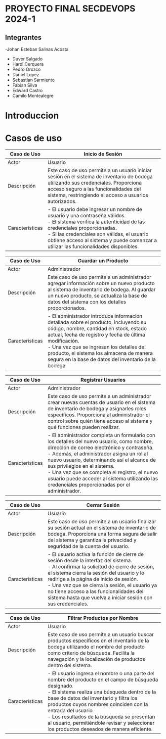 # PROYECTO FINAL SECDEVOPS 2024-1
## Integrantes
-Johan Esteban Salinas Acosta
- Duver Salgado
- Harol Cerquera
- Pedro Orozco
- Daniel Lopez
- Sebastian Sarmiento
- Fabian Silva
- Edward Castro
- Camilo Montealegre


# Introduccion

# Casos de uso

| Caso de Uso  | Inicio de Sesión                                                 |
|--------------|------------------------------------------------------------------|
| Actor        | Usuario                                                          |
| Descripción  | Este caso de uso permite a un usuario iniciar sesión en el sistema de inventario de bodega utilizando sus credenciales. Proporciona acceso seguro a las funcionalidades del sistema, restringiendo el acceso a usuarios autorizados. |
| Características | - El usuario debe ingresar un nombre de usuario y una contraseña válidos.<br> - El sistema verifica la autenticidad de las credenciales proporcionadas.<br> - Si las credenciales son válidas, el usuario obtiene acceso al sistema y puede comenzar a utilizar las funcionalidades disponibles. |

| Caso de Uso  | Guardar un Producto                                              |
|--------------|------------------------------------------------------------------|
| Actor        | Administrador                                                    |
| Descripción  | Este caso de uso permite a un administrador agregar información sobre un nuevo producto al sistema de inventario de bodega. Al guardar un nuevo producto, se actualiza la base de datos del sistema con los detalles proporcionados. |
| Características | - El administrador introduce información detallada sobre el producto, incluyendo su código, nombre, cantidad en stock, estado actual, fecha de registro y fecha de última modificación.<br> - Una vez que se ingresan los detalles del producto, el sistema los almacena de manera segura en la base de datos del inventario de la bodega. |

| Caso de Uso  | Registrar Usuarios                                               |
|--------------|------------------------------------------------------------------|
| Actor        | Administrador                                                    |
| Descripción  | Este caso de uso permite a un administrador crear nuevas cuentas de usuario en el sistema de inventario de bodega y asignarles roles específicos. Proporciona al administrador el control sobre quién tiene acceso al sistema y qué funciones pueden realizar. |
| Características | - El administrador completa un formulario con los detalles del nuevo usuario, como nombre, dirección de correo electrónico y contraseña.<br> - Además, el administrador asigna un rol al nuevo usuario, determinando así el alcance de sus privilegios en el sistema.<br> - Una vez que se completa el registro, el nuevo usuario puede acceder al sistema utilizando las credenciales proporcionadas por el administrador. |

| Caso de Uso  | Cerrar Sesión                                                    |
|--------------|------------------------------------------------------------------|
| Actor        | Usuario                                                          |
| Descripción  | Este caso de uso permite a un usuario finalizar su sesión actual en el sistema de inventario de bodega. Proporciona una forma segura de salir del sistema y garantiza la privacidad y seguridad de la cuenta del usuario. |
| Características | - El usuario activa la función de cierre de sesión desde la interfaz del sistema.<br> - Al confirmar la solicitud de cierre de sesión, el sistema cierra la sesión del usuario y lo redirige a la página de inicio de sesión.<br> - Una vez que se cierra la sesión, el usuario ya no tiene acceso a las funcionalidades del sistema hasta que vuelva a iniciar sesión con sus credenciales. |

| Caso de Uso  | Filtrar Productos por Nombre                                    |
|--------------|------------------------------------------------------------------|
| Actor        | Usuario                                                          |
| Descripción  | Este caso de uso permite a un usuario buscar productos específicos en el inventario de la bodega utilizando el nombre del producto como criterio de búsqueda. Facilita la navegación y la localización de productos dentro del sistema. |
| Características | - El usuario ingresa el nombre o una parte del nombre del producto en el campo de búsqueda designado.<br> - El sistema realiza una búsqueda dentro de la base de datos del inventario y filtra los productos cuyos nombres coinciden con la entrada del usuario.<br> - Los resultados de la búsqueda se presentan al usuario, permitiéndole revisar y seleccionar los productos deseados de manera eficiente. |

